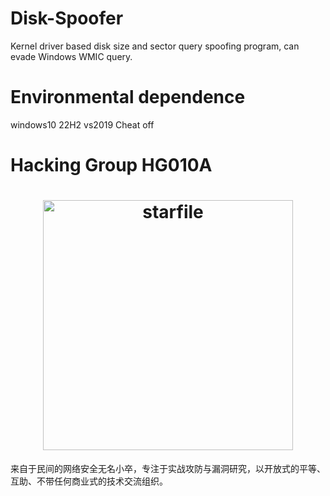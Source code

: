 # Disk-Spoofer
Kernel driver based disk size and sector query spoofing program, can evade Windows WMIC query.

# Environmental dependence
windows10 22H2 vs2019  Cheat off

# Hacking Group HG010A
<h1 align="center">
  <img src="https://github.com/HG010A/Disk-Spoofer/blob/main/logo.png" alt="starfile" width="400px">
  <br>
</h1>
来自于民间的网络安全无名小卒，专注于实战攻防与漏洞研究，以开放式的平等、互助、不带任何商业式的技术交流组织。
